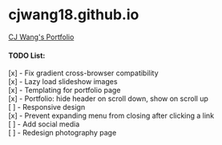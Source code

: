 cjwang18.github.io
==================

[CJ Wang's Portfolio](http://cjwang18.github.io)

#### TODO List:

[x] - Fix gradient cross-browser compatibility<br>
[x] - Lazy load slideshow images<br>
[x] - Templating for portfolio page<br>
[x] - Portfolio: hide header on scroll down, show on scroll up<br>
[ ] - Responsive design<br>
[x] - Prevent expanding menu from closing after clicking a link<br>
[ ] - Add social media<br>
[ ] - Redesign photography page

